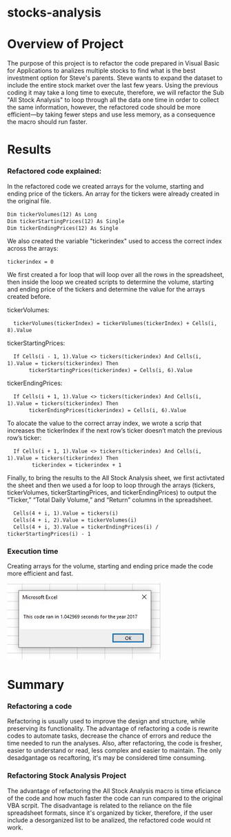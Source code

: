# stocks-analysis

# Overview of Project
   The purpose of this project is to refactor the code prepared in Visual Basic for Applications to analizes multiple stocks to find what is the best investment option for Steve's parents.
   Steve wants to expand the dataset to include the entire stock market over the last few years. Using the previous coding it may take a long time to execute, therefore, we will refactor the Sub "All Stock Analysis" to loop through all the data one time in order to collect the same information, however, the refactored code should be more efficient—by taking fewer steps and use less memory, as a consequence the macro should run faster.


# Results

### Refactored code explained:

In the refactored code we created arrays for the volume, starting and ending price of the tickers. An array for the tickers were already created in the original file.

    Dim tickerVolumes(12) As Long
    Dim tickerStartingPrices(12) As Single
    Dim tickerEndingPrices(12) As Single

We also created the variable "tickerindex" used  to access the correct index across the arrays:

    tickerindex = 0
    
We first created a for loop that will loop over all the rows in the spreadsheet, then inside the loop we created scripts to determine the volume, starting and ending price of the tickers and determine the value for the arrays created before.

 tickerVolumes:
 
      tickerVolumes(tickerIndex) = tickerVolumes(tickerIndex) + Cells(i, 8).Value
  
 tickerStartingPrices:
 
      If Cells(i - 1, 1).Value <> tickers(tickerindex) And Cells(i, 1).Value = tickers(tickerindex) Then
           tickerStartingPrices(tickerindex) = Cells(i, 6).Value
    
tickerEndingPrices:

      If Cells(i + 1, 1).Value <> tickers(tickerindex) And Cells(i, 1).Value = tickers(tickerindex) Then
           tickerEndingPrices(tickerindex) = Cells(i, 6).Value
           
 To alocate the value to the correct array index, we wrote a scrip that increases the tickerIndex if the next row’s ticker doesn’t match the previous row’s ticker:

      If Cells(i + 1, 1).Value <> tickers(tickerindex) And Cells(i, 1).Value = tickers(tickerindex) Then
            tickerindex = tickerindex + 1
           
Finally, to bring the results to the All Stock Analysis sheet, we first activtated the sheet and then we used a for loop to loop through the arrays (tickers, tickerVolumes, tickerStartingPrices, and tickerEndingPrices) to output the “Ticker,” “Total Daily Volume,” and “Return” columns in the spreadsheet.
 
      Cells(4 + i, 1).Value = tickers(i)
      Cells(4 + i, 2).Value = tickerVolumes(i)
      Cells(4 + i, 3).Value = tickerEndingPrices(i) / tickerStartingPrices(i) - 1
   
   
### Execution time
Creating arrays for the volume, starting and ending price made the code more efficient and fast.


![This is an image](VBA_Challenge_2017_original.JPG)




# Summary

### Refactoring a code
Refactoring is usually used to improve the design and structure, while preserving its functionality.
The advantage of refactoring a code is rewrite codes to automate tasks, decrease the chance of errors and reduce the time needed to run the analyses. Also, after refactoring, the code is fresher, easier to understand or read, less complex and easier to maintain.
The only desadgantage os recaftoring, it's may be considered time consuming.

### Refactoring Stock Analysis Project
The advantage of refactoring the All Stock Analysis macro is time eficiance of the code and how much faster the code can run compared to the original VBA scrpit.
The disadvantage is related to the reliance on the file spreadsheet formats, since it's organized by ticker, therefore, if the user include a desorganized list to be analized, the refactored code would nt work.





